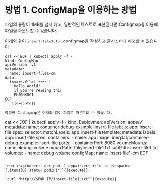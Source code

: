 # 방법 1. ConfigMap을 이용하는 방법

파일의 용량이 1MB를 넘지 않고, 일반적인 텍스트로 표현된다면 Configmap을 이용해 파일을 마운트할 수 있습니다.

아래와 같이 `insert-file1.txt` configmap을 작성하고 클러스터에 배포할 수 있습니다

```
cat << EOF | kubectl apply -f -
kind: ConfigMap
apiVersion: v1
metadata:
  name: insert-file1-cm
data:
  insert-file1.txt: |
    Hello World!
    If you're reading this
    EHAGHKDCI 
EOF    
```{{execute}}

작성한 Configmap은 아래와 같이 파일로 마운트할 수 있습니다.

```
cat << EOF | kubectl apply -f -
kind: Deployment
apiVersion: apps/v1
metadata:
  name: container-debug-example-insert-file
  labels:
    app: insert-file
spec:
  selector:
    matchLabels:
      app: insert-file
  template:
    metadata:
      labels:
        app: insert-file
    spec:
      containers:
        - name: app
          image: inerplat/container-debug-example:insert-file
          ports:
            - containerPort: 8080
          volumeMounts:
            - name: debug-volume
              mountPath: /file/insert-file1.txt
              subPath: insert-file1.txt
      volumes:
        - name: debug-volume
          configMap:
            name: insert-file1-cm
EOF
```{{execute}}

`POD_IP=$(kubectl get pod -l app=insert-file -o jsonpath="{.items[0].status.podIP}")`{{execute}}

`curl "http://$POD_IP/insert-file1.txt"`{{execute}}

